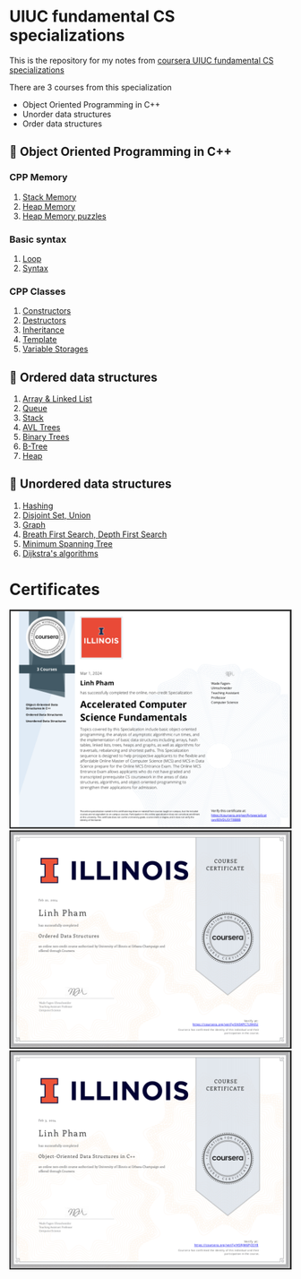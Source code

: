 # UIUC fundamental CS specializations

This is the repository for my notes from [coursera UIUC fundamental CS specializations](https://www.coursera.org/specializations/cs-fundamentals?)

<div>
There are 3 courses from this specialization
	<ul> 
		<li>Object Oriented Programming in C++ </li>
        <li>Unorder data structures </li>
        <li>Order data structures </li>
	</ul>
</div>

## 🚀 Object Oriented Programming in C++

### CPP Memory

1. [Stack Memory](./OOP/CppMemory/StackMemory.md)
2. [Heap Memory](./OOP/CppMemory/HeapMemory1.md)
3. [Heap Memory puzzles](./OOP/CppMemory/HeapMemory2.md)

### Basic syntax

1. [Loop](./OOP/BasicSyntax/Loop.md)
2. [Syntax](./OOP/BasicSyntax/Syntax.md)

### CPP Classes
1. [Constructors](./OOP/Classes/Constructors/)
2. [Destructors](./OOP/Classes/Destructors/)
3. [Inheritance](./OOP/Classes/Inheritance/)
4. [Template](./OOP/Template/Template.md)
5. [Variable Storages](./OOP/Classes/VariableStorages/)

##  🌟 Ordered data structures
1. [Array & Linked List](./OrderedDS/Array&List.md)
2. [Queue](./OrderedDS/Queue.md)
3. [Stack](./OrderedDS/Stack.md)
4. [AVL Trees](./OrderedDS/AVL/)
5. [Binary Trees](./OrderedDS/Binary_Tree.md)
6. [B-Tree](./OrderedDS/B-Tree.md)
7. [Heap](./OrderedDS/Heap.md)

## 💫 Unordered data structures

1. [Hashing](./UnorderedDS/Hashing.md)
2. [Disjoint Set, Union](./UnorderedDS/DisjointSet.md)
3. [Graph](./UnorderedDS/Graphs.md)
4. [Breath First Search, Depth First Search](./UnorderedDS/GraphAlgorithms.md)
5. [Minimum Spanning Tree](./UnorderedDS/MST.md)
6. [Dijkstra's algorithms](./UnorderedDS/ShortestPath.md)

# Certificates

![](img/final_cert.png)
![](img/OD_cert.png)
![](img/OOP_cert.png)